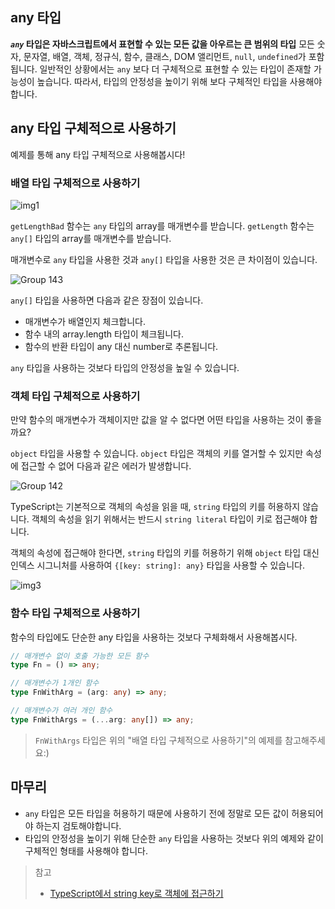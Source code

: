 ## any 타입
***`any`* 타입은 자바스크립트에서 표현할 수 있는 모든 값을 아우르는 큰 범위의 타입** 모든 숫자, 문자열, 배열, 객체, 정규식, 함수, 클래스, DOM 앨리먼트, `null`, `undefined`가 포함됩니다.
일반적인 상황에서는 `any` 보다 더 구체적으로 표현할 수 있는 타입이 존재할 가능성이 높습니다.
따라서, 타입의 안정성을 높이기 위해 보다 구체적인 타입을 사용해야 합니다.

## any 타입 구체적으로 사용하기

예제를 통해 any 타입 구체적으로 사용해봅시다!

### 배열 타입 구체적으로 사용하기

![img1](https://github.com/Bori-github/Effective_TypeScript/assets/85009583/1bc90eea-9785-4059-944d-0e52db10d95f)

`getLengthBad` 함수는 `any` 타입의 array를 매개변수를 받습니다.
`getLength` 함수는 `any[]` 타입의 array를 매개변수를 받습니다.

매개변수로 `any` 타입을 사용한 것과 `any[]` 타입을 사용한 것은 큰 차이점이 있습니다.

![Group 143](https://github.com/Bori-github/Effective_TypeScript/assets/85009583/68a98ec4-7c83-44b3-b6b4-8d9dfb0744ce)

`any[]` 타입을 사용하면 다음과 같은 장점이 있습니다.
- 매개변수가 배열인지 체크합니다.
- 함수 내의 array.length 타입이 체크됩니다.
- 함수의 반환 타입이 any 대신 number로 추론됩니다.

`any` 타입을 사용하는 것보다 타입의 안정성을 높일 수 있습니다.

### 객체 타입 구체적으로 사용하기

만약 함수의 매개변수가 객체이지만 값을 알 수 없다면 어떤 타입을 사용하는 것이 좋을까요?

`object` 타입을 사용할 수 있습니다.
`object` 타입은 객체의 키를 열거할 수 있지만 속성에 접근할 수 없어 다음과 같은 에러가 발생합니다.

![Group 142](https://github.com/Bori-github/Effective_TypeScript/assets/85009583/fb8d56cb-1760-4734-b877-d535e280e421)

TypeScript는 기본적으로 객체의 속성을 읽을 때, `string` 타입의 키를 허용하지 않습니다. 객체의 속성을 읽기 위해서는 반드시 `string literal` 타입이 키로 접근해야 합니다.

객체의 속성에 접근해야 한다면, `string` 타입의 키를 허용하기 위해 `object` 타입 대신 인덱스 시그니처를 사용하여 `{[key: string]: any}` 타입을 사용할 수 있습니다.

![img3](https://github.com/Bori-github/Effective_TypeScript/assets/85009583/63769327-cc60-4ba3-9138-64a9a6ff9109)

### 함수 타입 구체적으로 사용하기

함수의 타입에도 단순한 any 타입을 사용하는 것보다 구체화해서 사용해봅시다.

```typescript
// 매개변수 없이 호출 가능한 모든 함수
type Fn = () => any;

// 매개변수가 1개인 함수
type FnWithArg = (arg: any) => any;

// 매개변수가 여러 개인 함수
type FnWithArgs = (...arg: any[]) => any;
```

> `FnWithArgs` 타입은 위의 "배열 타입 구체적으로 사용하기"의 예제를 참고해주세요:)

## 마무리
- `any` 타입은 모든 타입을 허용하기 때문에 사용하기 전에 정말로 모든 값이 허용되어야 하는지 검토해야합니다.
- 타입의 안정성을 높이기 위해 단순한 `any` 타입을 사용하는 것보다 위의 예제와 같이 구체적인 형태를 사용해야 합니다.

> 참고
> - [TypeScript에서 string key로 객체에 접근하기](https://soopdop.github.io/2020/12/01/index-signatures-in-typescript/)